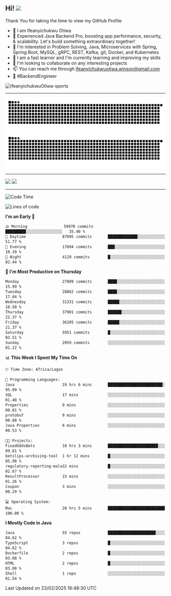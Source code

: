 <!-- BLOG-POST-LIST:START --><!-- BLOG-POST-LIST:END -->

## Hi! <img src="https://media.giphy.com/media/hvRJCLFzcasrR4ia7z/giphy.gif" width="4%"> 

Thank You for taking the time to view my GitHub Profile

- 👋 I am Ifeanyichukwu Otiwa
- 🚀 Experienced Java Backend Pro, boosting app performance, security, & scalability. Let's build something extraordinary together!
- 👀 I'm interested in Problem Solving, Java, Microservices with Spring, Spring Boot, MySQL, gRPC, REST, Kafka, git, Docker, and Kubernetes
- 🌱 I am a fast learner and I'm currently learning and improving my skills
- 💞️ I'm looking to collaborate on any interesting projects
- 📫 You can reach me through ifeanyichukwuotiwa.winson@gmail.com
- 🚀 #BackendEngineer

<p align="left" marginTop="10px"> <img src="https://komarev.com/ghpvc/?username=ifeanyichukwuOtiwa-sports&label=Profile%20views&color=0e75b6&style=for-the-badge" alt="ifeanyichukwuOtiwa-sports" /> </p>

***

<!--🐍📈SNAKEGRAPH / 🌐WEBSITE: https://github.com/Platane/snk -->
![github contribution grid snake animation](https://raw.githubusercontent.com/ifeanyichukwuOtiwa-sports/ifeanyichukwuOtiwa-sports/output/github-contribution-grid-snake-dark.svg#gh-dark-mode-only)![github contribution grid snake animation](https://raw.githubusercontent.com/ifeanyichukwuOtiwa-sports/ifeanyichukwuOtiwa-sports/output/github-contribution-grid-snake.svg#gh-light-mode-only)

***

<p float="left">
  <img float="left" src="https://github-readme-stats.vercel.app/api?username=ifeanyichukwuOtiwa-sports&count_private=true&include_all_commits=true&theme=react&show_icons=true" />
  <img float="right" src="https://github-readme-stats.vercel.app/api/top-langs/?username=ifeanyichukwuOtiwa-sports&layout=compact&show_icons=true&theme=react" /> 
</p>

***



<!--START_SECTION:waka-->
![Code Time](http://img.shields.io/badge/Code%20Time-3%2C488%20hrs%2026%20mins-blue)

![Lines of code](https://img.shields.io/badge/From%20Hello%20World%20I%27ve%20Written-42.9%20million%20lines%20of%20code-blue)

**I'm an Early 🐤** 

```text
🌞 Morning                59970 commits       █████████░░░░░░░░░░░░░░░░   35.40 % 
🌆 Daytime                87695 commits       █████████████░░░░░░░░░░░░   51.77 % 
🌃 Evening                17604 commits       ███░░░░░░░░░░░░░░░░░░░░░░   10.39 % 
🌙 Night                  4129 commits        █░░░░░░░░░░░░░░░░░░░░░░░░   02.44 % 
```
📅 **I'm Most Productive on Thursday** 

```text
Monday                   27089 commits       ████░░░░░░░░░░░░░░░░░░░░░   15.99 % 
Tuesday                  28862 commits       ████░░░░░░░░░░░░░░░░░░░░░   17.04 % 
Wednesday                31331 commits       █████░░░░░░░░░░░░░░░░░░░░   18.50 % 
Thursday                 37901 commits       ██████░░░░░░░░░░░░░░░░░░░   22.37 % 
Friday                   36205 commits       █████░░░░░░░░░░░░░░░░░░░░   21.37 % 
Saturday                 5951 commits        █░░░░░░░░░░░░░░░░░░░░░░░░   03.51 % 
Sunday                   2059 commits        ░░░░░░░░░░░░░░░░░░░░░░░░░   01.22 % 
```


📊 **This Week I Spent My Time On** 

```text
🕑︎ Time Zone: Africa/Lagos

💬 Programming Languages: 
Java                     19 hrs 6 mins       ████████████████████████░   95.09 % 
SQL                      17 mins             ░░░░░░░░░░░░░░░░░░░░░░░░░   01.48 % 
Properties               9 mins              ░░░░░░░░░░░░░░░░░░░░░░░░░   00.81 % 
protobuf                 9 mins              ░░░░░░░░░░░░░░░░░░░░░░░░░   00.80 % 
Java Properties          6 mins              ░░░░░░░░░░░░░░░░░░░░░░░░░   00.53 % 

🐱‍💻 Projects: 
FixedOddsBets            18 hrs 3 mins       ██████████████████████░░░   89.81 % 
betslips-archiving-tool  1 hr 12 mins        █░░░░░░░░░░░░░░░░░░░░░░░░   05.98 % 
regulatory-reporting-mala32 mins             █░░░░░░░░░░░░░░░░░░░░░░░░   02.67 % 
ResultProcessor          15 mins             ░░░░░░░░░░░░░░░░░░░░░░░░░   01.26 % 
Coupon                   3 mins              ░░░░░░░░░░░░░░░░░░░░░░░░░   00.29 % 

💻 Operating System: 
Mac                      20 hrs 5 mins       █████████████████████████   100.00 % 
```

**I Mostly Code in Java** 

```text
Java                     55 repos            █████████████████████░░░░   84.62 % 
TypeScript               3 repos             █░░░░░░░░░░░░░░░░░░░░░░░░   04.62 % 
Dockerfile               2 repos             █░░░░░░░░░░░░░░░░░░░░░░░░   03.08 % 
HTML                     2 repos             █░░░░░░░░░░░░░░░░░░░░░░░░   03.08 % 
Shell                    1 repo              ░░░░░░░░░░░░░░░░░░░░░░░░░   01.54 % 
```




 Last Updated on 23/02/2025 16:48:30 UTC
<!--END_SECTION:waka-->

<!--
<p align="center">
![trophy](https://github-profile-trophy.vercel.app/?username=ifeanyichukwuOtiwa-sports&theme=onedark) (https://github.com/ryo-ma/github-profile-trophy)
</p>
-->

<!---
ifeanyi-otiwa/ifeanyi-otiwa is a ✨ special ✨ repository because its `README.md` (this file) appears on your GitHub profile.
You can click the Preview link to take a look at your changes.
--->

